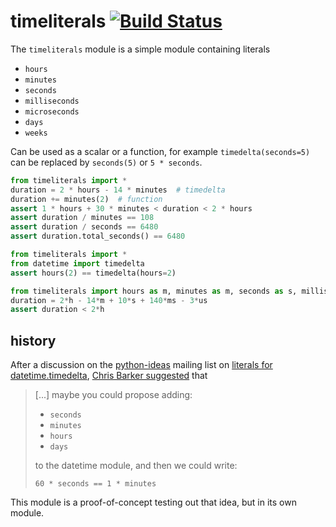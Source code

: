 # timeliterals [![Build Status](https://travis-ci.org/pgdr/timeliterals.svg?branch=master)](https://travis-ci.org/pgdr/timeliterals)


The `timeliterals` module is a simple module containing literals

* `hours`
* `minutes`
* `seconds`
* `milliseconds`
* `microseconds`
* `days`
* `weeks`

Can be used as a scalar or a function, for example `timedelta(seconds=5)` can be replaced by `seconds(5)` or `5 * seconds`.

```python
from timeliterals import *
duration = 2 * hours - 14 * minutes  # timedelta
duration += minutes(2)  # function
assert 1 * hours + 30 * minutes < duration < 2 * hours
assert duration / minutes == 108
assert duration / seconds == 6480
assert duration.total_seconds() == 6480
```

```python
from timeliterals import *
from datetime import timedelta
assert hours(2) == timedelta(hours=2)
```

```python
from timeliterals import hours as m, minutes as m, seconds as s, milliseconds as ms, microseconds as us
duration = 2*h - 14*m + 10*s + 140*ms - 3*us
assert duration < 2*h
```

## history
After a discussion on
the [python-ideas](https://mail.python.org/pipermail/python-ideas/) mailing list
on
[literals for datetime.timedelta](https://mail.python.org/pipermail/python-ideas/2018-June/051182.html),
[Chris Barker suggested](https://mail.python.org/pipermail/python-ideas/2018-June/051201.html) that

> [...] maybe you could propose adding:
>
> * `seconds`
> * `minutes`
> * `hours`
> * `days`
>
> to the datetime module, and then we could write:
>
> `60 * seconds == 1 * minutes`

This module is a proof-of-concept testing out that idea, but in its own module.
